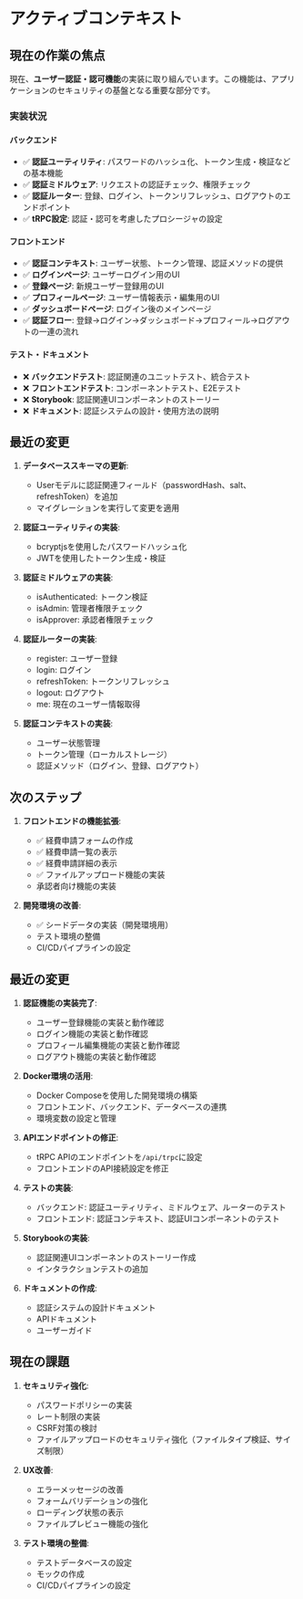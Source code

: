 # アクティブコンテキスト

## 現在の作業の焦点

現在、**ユーザー認証・認可機能**の実装に取り組んでいます。この機能は、アプリケーションのセキュリティの基盤となる重要な部分です。

### 実装状況

#### バックエンド

- ✅ **認証ユーティリティ**: パスワードのハッシュ化、トークン生成・検証などの基本機能
- ✅ **認証ミドルウェア**: リクエストの認証チェック、権限チェック
- ✅ **認証ルーター**: 登録、ログイン、トークンリフレッシュ、ログアウトのエンドポイント
- ✅ **tRPC設定**: 認証・認可を考慮したプロシージャの設定

#### フロントエンド

- ✅ **認証コンテキスト**: ユーザー状態、トークン管理、認証メソッドの提供
- ✅ **ログインページ**: ユーザーログイン用のUI
- ✅ **登録ページ**: 新規ユーザー登録用のUI
- ✅ **プロフィールページ**: ユーザー情報表示・編集用のUI
- ✅ **ダッシュボードページ**: ログイン後のメインページ
- ✅ **認証フロー**: 登録→ログイン→ダッシュボード→プロフィール→ログアウトの一連の流れ

#### テスト・ドキュメント

- ❌ **バックエンドテスト**: 認証関連のユニットテスト、統合テスト
- ❌ **フロントエンドテスト**: コンポーネントテスト、E2Eテスト
- ❌ **Storybook**: 認証関連UIコンポーネントのストーリー
- ❌ **ドキュメント**: 認証システムの設計・使用方法の説明

## 最近の変更

1. **データベーススキーマの更新**:
   - Userモデルに認証関連フィールド（passwordHash、salt、refreshToken）を追加
   - マイグレーションを実行して変更を適用

2. **認証ユーティリティの実装**:
   - bcryptjsを使用したパスワードハッシュ化
   - JWTを使用したトークン生成・検証

3. **認証ミドルウェアの実装**:
   - isAuthenticated: トークン検証
   - isAdmin: 管理者権限チェック
   - isApprover: 承認者権限チェック

4. **認証ルーターの実装**:
   - register: ユーザー登録
   - login: ログイン
   - refreshToken: トークンリフレッシュ
   - logout: ログアウト
   - me: 現在のユーザー情報取得

5. **認証コンテキストの実装**:
   - ユーザー状態管理
   - トークン管理（ローカルストレージ）
   - 認証メソッド（ログイン、登録、ログアウト）

## 次のステップ

1. **フロントエンドの機能拡張**:
   - ✅ 経費申請フォームの作成
   - ✅ 経費申請一覧の表示
   - ✅ 経費申請詳細の表示
   - ✅ ファイルアップロード機能の実装
   - 承認者向け機能の実装

2. **開発環境の改善**:
   - ✅ シードデータの実装（開発環境用）
   - テスト環境の整備
   - CI/CDパイプラインの設定

## 最近の変更

1. **認証機能の実装完了**:
   - ユーザー登録機能の実装と動作確認
   - ログイン機能の実装と動作確認
   - プロフィール編集機能の実装と動作確認
   - ログアウト機能の実装と動作確認

2. **Docker環境の活用**:
   - Docker Composeを使用した開発環境の構築
   - フロントエンド、バックエンド、データベースの連携
   - 環境変数の設定と管理

3. **APIエンドポイントの修正**:
   - tRPC APIのエンドポイントを`/api/trpc`に設定
   - フロントエンドのAPI接続設定を修正

2. **テストの実装**:
   - バックエンド: 認証ユーティリティ、ミドルウェア、ルーターのテスト
   - フロントエンド: 認証コンテキスト、認証UIコンポーネントのテスト

3. **Storybookの実装**:
   - 認証関連UIコンポーネントのストーリー作成
   - インタラクションテストの追加

4. **ドキュメントの作成**:
   - 認証システムの設計ドキュメント
   - APIドキュメント
   - ユーザーガイド

## 現在の課題

1. **セキュリティ強化**:
   - パスワードポリシーの実装
   - レート制限の実装
   - CSRF対策の検討
   - ファイルアップロードのセキュリティ強化（ファイルタイプ検証、サイズ制限）

2. **UX改善**:
   - エラーメッセージの改善
   - フォームバリデーションの強化
   - ローディング状態の表示
   - ファイルプレビュー機能の強化

3. **テスト環境の整備**:
   - テストデータベースの設定
   - モックの作成
   - CI/CDパイプラインの設定
